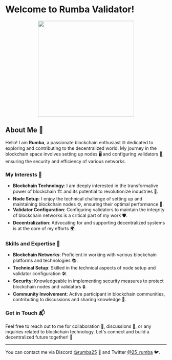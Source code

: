 # Welcome to Rumba Validator!

<p align="center">
  <img src="https://github.com/user-attachments/assets/164225b3-459d-49c3-84ec-8c3c5e7cbe85" width="300" height="300">
</p>



## About Me 🚀

Hello! I am **Rumba**, a passionate blockchain enthusiast 🌐 dedicated to exploring and contributing to the decentralized world. My journey in the blockchain space involves setting up nodes 🖥️ and configuring validators 🔐, ensuring the security and efficiency of various networks.

### My Interests 🎯

- **Blockchain Technology**: I am deeply interested in the transformative power of blockchain 🏗️ and its potential to revolutionize industries 🌟.
- **Node Setup**: I enjoy the technical challenge of setting up and maintaining blockchain nodes ⚙️, ensuring their optimal performance 🚀.
- **Validator Configuration**: Configuring validators to maintain the integrity of blockchain networks is a critical part of my work 🛡️.
- **Decentralization**: Advocating for and supporting decentralized systems is at the core of my efforts 🌍.

### Skills and Expertise 🧠

- **Blockchain Networks**: Proficient in working with various blockchain platforms and technologies 📚.
- **Technical Setup**: Skilled in the technical aspects of node setup and validator configuration 🛠️.
- **Security**: Knowledgeable in implementing security measures to protect blockchain nodes and validators 🔒.
- **Community Involvement**: Active participant in blockchain communities, contributing to discussions and sharing knowledge 🤝.

### Get in Touch 📬

Feel free to reach out to me for collaboration 🤝, discussions 💬, or any inquiries related to blockchain technology. Let's connect and build a decentralized future together! 🌟

---

You can contact me via Discord [@rumba25](https://discord.com/users/960325727708917780) 🔗 and Twitter [@25_rumba](https://x.com/25_rumba) 🐦.
